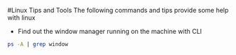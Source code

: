 #Linux Tips and Tools 
The following commands and tips provide some help with linux 

- Find out the window manager running on the machine with CLI 
```bash 
ps -A | grep window
```